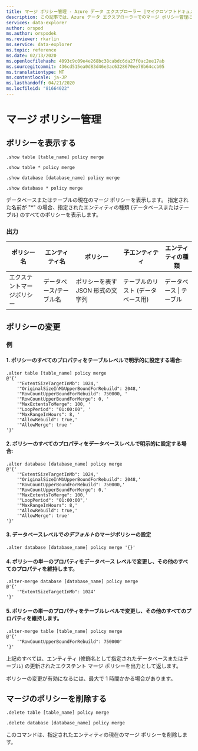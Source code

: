 ```yaml
---
title: マージ ポリシー管理 - Azure データ エクスプローラー |マイクロソフトドキュメント
description: この記事では、Azure データ エクスプローラーでのマージ ポリシー管理について説明します。
services: data-explorer
author: orspod
ms.author: orspodek
ms.reviewer: rkarlin
ms.service: data-explorer
ms.topic: reference
ms.date: 02/13/2020
ms.openlocfilehash: 4093c9c09e4e268bc38cabdc6da27f0ac2ee17ab
ms.sourcegitcommit: 436cd515ea0d83d46e3ac6328670ee78b64ccb05
ms.translationtype: MT
ms.contentlocale: ja-JP
ms.lasthandoff: 04/21/2020
ms.locfileid: "81664022"
---
```

# <a name="merge-policy-management"></a>マージ ポリシー管理

## <a name="show-policy"></a>ポリシーを表示する

```kusto
.show table [table_name] policy merge

.show table * policy merge

.show database [database_name] policy merge

.show database * policy merge
```

データベースまたはテーブルの現在のマージ ポリシーを表示します。
指定された名前が "*" の場合、指定されたエンティティの種類 (データベースまたはテーブル) のすべてのポリシーを表示します。

### <a name="output"></a>出力

|ポリシー名 | エンティティ名 | ポリシー | 子エンティティ | エンティティの種類
|---|---|---|---|---
|エクステントマージポリシー | データベース/テーブル名 | ポリシーを表す JSON 形式の文字列 | テーブルのリスト (データベース用)|データベース &#124; テーブル

## <a name="alter-policy"></a>ポリシーの変更

### <a name="examples"></a>例

#### <a name="1-setting-all-properties-of-the-policy-explicitly-at-table-level"></a>1. ポリシーのすべてのプロパティをテーブルレベルで明示的に設定する場合:

```kusto
.alter table [table_name] policy merge 
@'{'
    '"ExtentSizeTargetInMb": 1024,'
    '"OriginalSizeInMbUpperBoundForRebuild": 2048,'
    '"RowCountUpperBoundForRebuild": 750000, '
    '"RowCountUpperBoundForMerge": 0, '
    '"MaxExtentsToMerge": 100, '
    '"LoopPeriod": "01:00:00", '
    '"MaxRangeInHours": 8, '
    '"AllowRebuild": true,'
    '"AllowMerge": true '
'}'
```

#### <a name="2-setting-all-properties-of-the-policy-explicitly-at-database-level"></a>2. ポリシーのすべてのプロパティをデータベースレベルで明示的に設定する場合:

```kusto
.alter database [database_name] policy merge 
@'{'
    '"ExtentSizeTargetInMb": 1024,'
    '"OriginalSizeInMbUpperBoundForRebuild": 2048,'
    '"RowCountUpperBoundForRebuild": 750000,'
    '"RowCountUpperBoundForMerge": 0,'
    '"MaxExtentsToMerge": 100,'
    '"LoopPeriod": "01:00:00",'
    '"MaxRangeInHours": 8,'
    '"AllowRebuild": true,'
    '"AllowMerge": true'
'}'
```

#### <a name="3-setting-the-default-merge-policy-at-database-level"></a>3. データベースレベルで*のデフォルト*のマージポリシーの設定

```kusto
.alter database [database_name] policy merge '{}'
```

#### <a name="4-altering-a-single-property-of-the-policy-at-database-level-keeping-all-other-properties-as-is"></a>4. ポリシーの単一のプロパティをデータベース レベルで変更し、その他のすべてのプロパティを維持します。

```kusto
.alter-merge database [database_name] policy merge
@'{'
    '"ExtentSizeTargetInMb": 1024'
'}'
```

#### <a name="5-altering-a-single-property-of-the-policy-at-table-level-keeping-all-other-properties-as-is"></a>5. ポリシーの単一のプロパティをテーブルレベルで変更し、その他のすべてのプロパティを維持します。

```kusto
.alter-merge table [table_name] policy merge
@'{'
    '"RowCountUpperBoundForRebuild": 750000'
'}'
```

上記のすべては、エンティティ (修飾名として指定されたデータベースまたはテーブル) の更新されたエクステント マージ ポリシーを出力として返します。

ポリシーの変更が有効になるには、最大で 1 時間かかる場合があります。

## <a name="delete-policy-of-merge"></a>マージのポリシーを削除する

```kusto
.delete table [table_name] policy merge

.delete database [database_name] policy merge

```

このコマンドは、指定されたエンティティの現在のマージ ポリシーを削除します。
